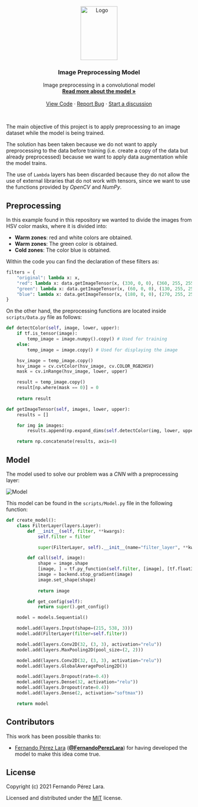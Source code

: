 <br />
<p align="center">
  <a href="https://github.com/FernandoPerezLara/image-preprocessing-layer">
    <img src="https://huggingface.co/fernandoperlar/preprocessing_image/resolve/main/duck.png" alt="Logo" width="100" height="146">
  </a>

  <h3 align="center">Image Preprocessing Model</h3>

  <p align="center">
    Image preprocessing in a convolutional model
    <br />
    <a href="https://github.com/FernandoPerezLara/image-preprocessing-layer"><strong>Read more about the model »</strong></a>
    <br />
    <br />
    <a href="https://github.com/FernandoPerezLara/image-preprocessing-layer">View Code</a>
    ·
    <a href="https://github.com/FernandoPerezLara/image-preprocessing-layer/issues">Report Bug</a>
    ·
    <a href="https://github.com/FernandoPerezLara/image-preprocessing-layer/discussions">Start a discussion</a>
  </p>
</p>
<br />

The main objective of this project is to apply preprocessing to an image dataset while the model is being trained.

The solution has been taken because we do not want to apply preprocessing to the data before training (i.e. create a copy of the data but already preprocessed) because we want to apply data augmentation while the model trains.

The use of `Lambda` layers has been discarded because they do not allow the use of external libraries that do not work with tensors, since we want to use the functions provided by *OpenCV* and *NumPy*.

## Preprocessing
In this example found in this repository we wanted to divide the images from HSV color masks, where it is divided into:
* **Warm zones**: red and white colors are obtained.
* **Warm zones**: The green color is obtained.
* **Cold zones**: The color blue is obtained.

Within the code you can find the declaration of these filters as:
```python
filters = {
	"original": lambda x: x,
	"red": lambda x: data.getImageTensor(x, (330, 0, 0), (360, 255, 255)) + data.getImageTensor(x, (0, 0, 0), (50, 255, 255)),
	"green": lambda x: data.getImageTensor(x, (60, 0, 0), (130, 255, 255)),
	"blue": lambda x: data.getImageTensor(x, (180, 0, 0), (270, 255, 255)),
}
```

On the other hand, the preprocessing functions are located inside `scripts/Data.py` file as follows:
```python
def detectColor(self, image, lower, upper):
	if tf.is_tensor(image):
		temp_image = image.numpy().copy() # Used for training
	else:
		temp_image = image.copy() # Used for displaying the image

	hsv_image = temp_image.copy()
	hsv_image = cv.cvtColor(hsv_image, cv.COLOR_RGB2HSV)
	mask = cv.inRange(hsv_image, lower, upper)

	result = temp_image.copy()
	result[np.where(mask == 0)] = 0
	
	return result

def getImageTensor(self, images, lower, upper):
	results = []

	for img in images:
		results.append(np.expand_dims(self.detectColor(img, lower, upper), axis=0))

	return np.concatenate(results, axis=0)
```

## Model
The model used to solve our problem was a *CNN* with a preprocessing layer:

![Model](./model.png "Model")

This model can be found in the `scripts/Model.py` file in the following function:
```python
def create_model():
	class FilterLayer(layers.Layer):
		def __init__(self, filter, **kwargs):
			self.filter = filter

			super(FilterLayer, self).__init__(name="filter_layer", **kwargs)

		def call(self, image):
			shape = image.shape
			[image, ] = tf.py_function(self.filter, [image], [tf.float32])
			image = backend.stop_gradient(image)
			image.set_shape(shape)
			
			return image

		def get_config(self):
			return super().get_config()

	model = models.Sequential()

	model.add(layers.Input(shape=(215, 538, 3)))
	model.add(FilterLayer(filter=self.filter))

	model.add(layers.Conv2D(32, (3, 3), activation="relu"))
	model.add(layers.MaxPooling2D(pool_size=(2, 2)))

	model.add(layers.Conv2D(32, (3, 3), activation="relu"))
	model.add(layers.GlobalAveragePooling2D())

	model.add(layers.Dropout(rate=0.4))
	model.add(layers.Dense(32, activation="relu"))
	model.add(layers.Dropout(rate=0.4))
	model.add(layers.Dense(2, activation="softmax"))

	return model
```

## Contributors
This work has been possible thanks to:
- [Fernando Pérez Lara](https://www.linkedin.com/in/fernandoperezlara/) ([**@FernandoPerezLara**](https://github.com/FernandoPerezLara)) for having developed the model to make this idea come true.

## License
Copyright (c) 2021 Fernando Pérez Lara.

Licensed and distributed under the [MIT](LICENSE.txt) license.
